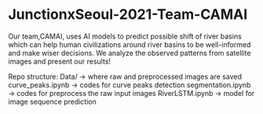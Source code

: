 # JunctionxSeoul-2021-Team-CAMAI
Our team,CAMAI, uses AI models to predict possible shift of river basins which can help human civilizations around river basins to be well-informed and make wiser decisions.
We analyze the observed patterns from satellite images and present our results!

Repo structure:
Data/ -> where raw and preprocessed images are saved
curve_peaks.ipynb -> codes for curve peaks detection
segmentation.ipynb -> codes for preprocess the raw input images
RiverLSTM.ipynb -> model for image sequence prediction 
